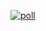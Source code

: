 [![poll](https://wakatime.com/polls/431e57fd-6d6a-49e9-9459-092ae96776bc.png)](https://wakatime.com/polls/431e57fd-6d6a-49e9-9459-092ae96776bc)
